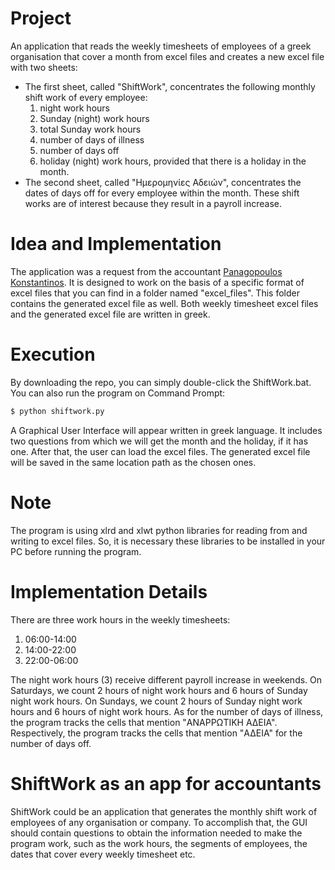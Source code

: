 # Project
An application that reads the weekly timesheets of employees of a greek organisation that cover a month from excel files and creates a new excel file with two sheets: 
- The first sheet, called "ShiftWork", concentrates the following monthly shift work of every employee:
    1) night work hours
    2) Sunday (night) work hours
    3) total Sunday work hours
    4) number of days of illness
    5) number of days off
    6) holiday (night) work hours, provided that there is a holiday in the month.
- The second sheet, called "Ημερομηνίες Αδειών", concentrates the dates of days off for every employee within the month.
These shift works are of interest because they result in a payroll increase. 

# Idea and Implementation
The application was a request from the accountant [Panagopoulos Konstantinos](https://taxinfo.gr). It is designed to work on the basis of a specific format of excel files that you can find in a folder named "excel_files". This folder contains the generated excel file as well. Both weekly timesheet excel files and the generated excel file are written in greek.

# Execution
By downloading the repo, you can simply double-click the ShiftWork.bat.
You can also run the program on Command Prompt:
```sh
$ python shiftwork.py
```
A Graphical User Interface will appear written in greek language. It includes two questions from which we will get the month and the holiday, if it has one. After that, the user can load the excel files. The generated excel file will be saved in the same location path as the chosen ones.

# Note
The program is using xlrd and xlwt python libraries for reading from and writing to excel files. So, it is necessary these libraries to be installed in your PC before running the program.

# Implementation Details
There are three work hours in the weekly timesheets:
1) 06:00-14:00
2) 14:00-22:00
3) 22:00-06:00

The night work hours (3) receive different payroll increase in weekends. On Saturdays, we count 2 hours of night work hours and 6 hours of Sunday night work hours. On Sundays, we count 2 hours of Sunday night work hours and 6 hours of night work hours.
As for the number of days of illness, the program tracks the cells that mention "ΑΝΑΡΡΩΤΙΚΗ ΑΔΕΙΑ". Respectively, the program tracks the cells that mention "ΑΔΕΙΑ" for the number of days off.

# ShiftWork as an app for accountants
ShiftWork could be an application that generates the monthly shift work of employees of any organisation or company. To accomplish that, the GUI should contain questions to obtain the information needed to make the program work, such as the work hours, the segments of employees, the dates that cover every weekly timesheet etc.
